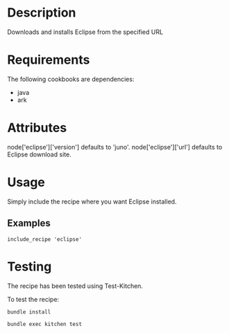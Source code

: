 Description
===========
Downloads and installs Eclipse from the specified URL 

Requirements
============
The following cookbooks are dependencies:

* java
* ark


Attributes
==========
node['eclipse']['version'] defaults to 'juno'.
node['eclipse']['url'] defaults to Eclipse download site. 

Usage
=====
Simply include the recipe where you want Eclipse installed.

Examples
--------
    include_recipe 'eclipse'
  
Testing
=======
The recipe has been tested using Test-Kitchen.

To test the recipe:

    bundle install
    
    bundle exec kitchen test